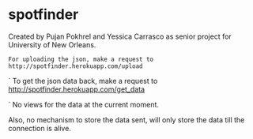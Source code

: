 # spotfinder
Created by Pujan Pokhrel and Yessica Carrasco as senior project for University of New Orleans.

`
For uploading the json, make a request to http://spotfinder.herokuapp.com/upload
`

`
To get the json data back, make a request to http://spotfinder.herokuapp.com/get_data

`
No views for the data at the current moment.

Also, no mechanism to store the data sent, will only store the data till the connection is alive.
